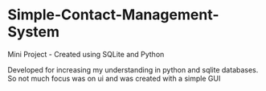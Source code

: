 # Simple-Contact-Management-System
Mini Project - Created using SQLite and Python

Developed for increasing my understanding in python and sqlite databases.
So not much focus was on ui and was created with a simple GUI
